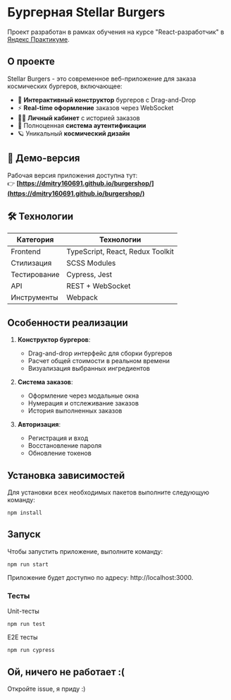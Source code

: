 # Бургерная Stellar Burgers

Проект разработан в рамках обучения на курсе "React-разработчик" в [Яндекс Практикуме](https://practicum.yandex.ru/).

## О проекте

Stellar Burgers - это современное веб-приложение для заказа космических бургеров, включающее:

- 🍔 **Интерактивный конструктор** бургеров с Drag-and-Drop
- ⚡ **Real-time оформление** заказов через WebSocket
- 👨‍🍳 **Личный кабинет** с историей заказов
- 🔐 Полноценная **система аутентификации**
- 🪐 Уникальный **космический дизайн**

## 🚀 Демо-версия

Рабочая версия приложения доступна тут:  
👉 **[https://dmitry160691.github.io/burgershop/](https://dmitry160691.github.io/burgershop/)**

## 🛠 Технологии

| Категория    | Технологии                       |
| ------------ | -------------------------------- |
| Frontend     | TypeScript, React, Redux Toolkit |
| Стилизация   | SCSS Modules                     |
| Тестирование | Cypress, Jest                    |
| API          | REST + WebSocket                 |
| Инструменты  | Webpack                          |

## Особенности реализации

1. **Конструктор бургеров**:

   - Drag-and-drop интерфейс для сборки бургеров
   - Расчет общей стоимости в реальном времени
   - Визуализация выбранных ингредиентов

2. **Система заказов**:

   - Оформление через модальные окна
   - Нумерация и отслеживание заказов
   - История выполненных заказов

3. **Авторизация**:
   - Регистрация и вход
   - Восстановление пароля
   - Обновление токенов

## Установка зависимостей

Для установки всех необходимых пакетов выполните следующую команду:

`npm install`

## Запуск

Чтобы запустить приложение, выполните команду:

`npm run start`

Приложение будет доступно по адресу: http://localhost:3000.

### Тесты

Unit-тесты

`npm run test`

E2E тесты

`npm run cypress`

## Ой, ничего не работает :(

Откройте issue, я приду :)
